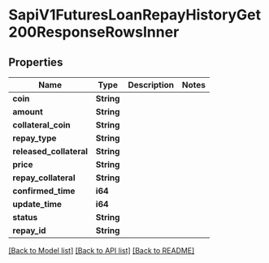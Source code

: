 # SapiV1FuturesLoanRepayHistoryGet200ResponseRowsInner

## Properties

Name | Type | Description | Notes
------------ | ------------- | ------------- | -------------
**coin** | **String** |  | 
**amount** | **String** |  | 
**collateral_coin** | **String** |  | 
**repay_type** | **String** |  | 
**released_collateral** | **String** |  | 
**price** | **String** |  | 
**repay_collateral** | **String** |  | 
**confirmed_time** | **i64** |  | 
**update_time** | **i64** |  | 
**status** | **String** |  | 
**repay_id** | **String** |  | 

[[Back to Model list]](../README.md#documentation-for-models) [[Back to API list]](../README.md#documentation-for-api-endpoints) [[Back to README]](../README.md)



